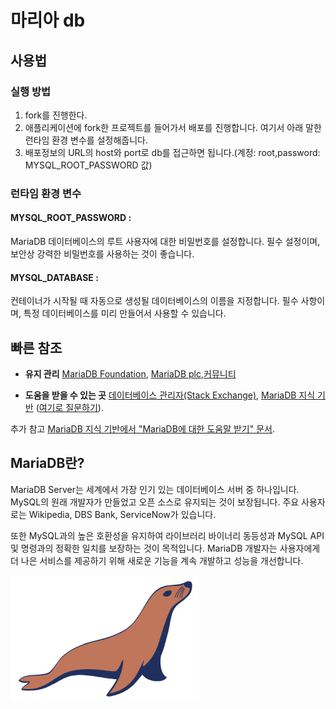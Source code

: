 # 마리아 db 

## 사용법
### 실행 방법
1. fork를 진행한다.
2. 애플리케이션에 fork한 프로젝트를 들어가서 배포를 진행합니다. 여기서 아래 말한 런타임 환경 변수를 설정해줍니다.
3. 배포정보의 URL의 host와 port로 db를 접근하면 됩니다.(계정: root,password: MYSQL_ROOT_PASSWORD 값)

### 런타임 환경 변수
#### MYSQL_ROOT_PASSWORD :
MariaDB 데이터베이스의 루트 사용자에 대한 비밀번호를 설정합니다.
필수 설정이며, 보안상 강력한 비밀번호를 사용하는 것이 좋습니다.
#### MYSQL_DATABASE :
컨테이너가 시작될 때 자동으로 생성될 데이터베이스의 이름을 지정합니다.
필수 사항이며, 특정 데이터베이스를 미리 만들어서 사용할 수 있습니다.

## 빠른 참조

- **유지 관리**
  [MariaDB Foundation](https://mariadb.org), [MariaDB plc](https://mariadb.com),[커뮤니티](https://mariadb.org/community/)

- **도움을 받을 수 있는 곳**
  [데이터베이스 관리자(Stack Exchange)](https://dba.stackexchange.com), [MariaDB 지식 기반](https://mariadb.com/kb) ([여기로 질문하기](https://mariadb.com/kb/en/ask/)).

추가 참고 [MariaDB 지식 기반에서 "MariaDB에 대한 도움말 받기" 문서](https://mariadb.com/kb/en/getting-help-with-mariadb/).

## MariaDB란?

MariaDB Server는 세계에서 가장 인기 있는 데이터베이스 서버 중 하나입니다. MySQL의 원래 개발자가 만들었고 오픈 소스로 유지되는 것이 보장됩니다. 주요 사용자로는 Wikipedia, DBS Bank, ServiceNow가 있습니다.

또한 MySQL과의 높은 호환성을 유지하여 라이브러리 바이너리 동등성과 MySQL API 및 명령과의 정확한 일치를 보장하는 것이 목적입니다. MariaDB 개발자는 사용자에게 더 나은 서비스를 제공하기 위해 새로운 기능을 계속 개발하고 성능을 개선합니다.

![MariaDB Logo](https://raw.githubusercontent.com/docker-library/docs/554e4b9aaac2e266b9ab31e9a312cb6f96d69286/mariadb/logo.png)
